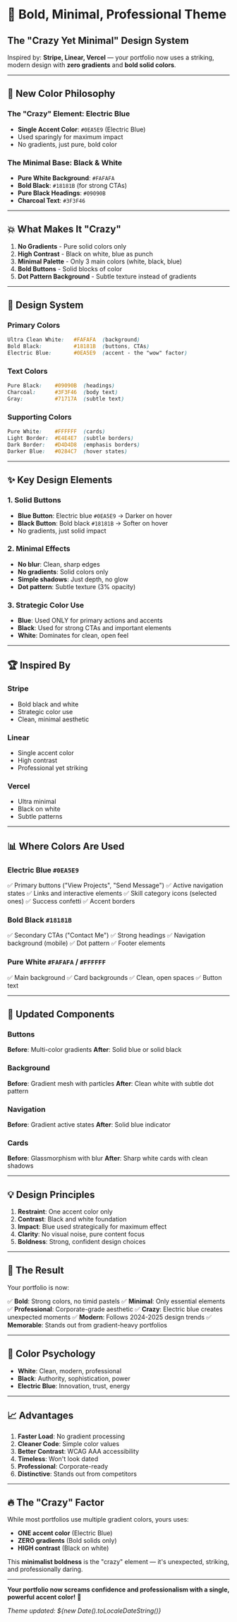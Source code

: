 # 🎯 Bold, Minimal, Professional Theme

## The "Crazy Yet Minimal" Design System

Inspired by: **Stripe, Linear, Vercel** — your portfolio now uses a striking, modern design with **zero gradients** and **bold solid colors**.

---

## 🎨 New Color Philosophy

### **The "Crazy" Element: Electric Blue**
- **Single Accent Color**: `#0EA5E9` (Electric Blue)
- Used sparingly for maximum impact
- No gradients, just pure, bold color

### **The Minimal Base: Black & White**
- **Pure White Background**: `#FAFAFA`
- **Bold Black**: `#18181B` (for strong CTAs)
- **Pure Black Headings**: `#09090B`
- **Charcoal Text**: `#3F3F46`

---

## 💥 What Makes It "Crazy"

1. **No Gradients** - Pure solid colors only
2. **High Contrast** - Black on white, blue as punch
3. **Minimal Palette** - Only 3 main colors (white, black, blue)
4. **Bold Buttons** - Solid blocks of color
5. **Dot Pattern Background** - Subtle texture instead of gradients

---

## 🎯 Design System

### Primary Colors
```css
Ultra Clean White:   #FAFAFA  (background)
Bold Black:          #18181B  (buttons, CTAs)
Electric Blue:       #0EA5E9  (accent - the "wow" factor)
```

### Text Colors
```css
Pure Black:    #09090B  (headings)
Charcoal:      #3F3F46  (body text)
Gray:          #71717A  (subtle text)
```

### Supporting Colors
```css
Pure White:    #FFFFFF  (cards)
Light Border:  #E4E4E7  (subtle borders)
Dark Border:   #D4D4D8  (emphasis borders)
Darker Blue:   #0284C7  (hover states)
```

---

## ✨ Key Design Elements

### 1. **Solid Buttons**
- **Blue Button**: Electric blue `#0EA5E9` → Darker on hover
- **Black Button**: Bold black `#18181B` → Softer on hover
- No gradients, just solid impact

### 2. **Minimal Effects**
- **No blur**: Clean, sharp edges
- **No gradients**: Solid colors only
- **Simple shadows**: Just depth, no glow
- **Dot pattern**: Subtle texture (3% opacity)

### 3. **Strategic Color Use**
- **Blue**: Used ONLY for primary actions and accents
- **Black**: Used for strong CTAs and important elements
- **White**: Dominates for clean, open feel

---

## 🏆 Inspired By

### Stripe
- Bold black and white
- Strategic color use
- Clean, minimal aesthetic

### Linear
- Single accent color
- High contrast
- Professional yet striking

### Vercel
- Ultra minimal
- Black on white
- Subtle patterns

---

## 📊 Where Colors Are Used

### Electric Blue `#0EA5E9`
✅ Primary buttons ("View Projects", "Send Message")
✅ Active navigation states
✅ Links and interactive elements
✅ Skill category icons (selected ones)
✅ Success confetti
✅ Accent borders

### Bold Black `#18181B`
✅ Secondary CTAs ("Contact Me")
✅ Strong headings
✅ Navigation background (mobile)
✅ Dot pattern
✅ Footer elements

### Pure White `#FAFAFA` / `#FFFFFF`
✅ Main background
✅ Card backgrounds
✅ Clean, open spaces
✅ Button text

---

## 🎨 Updated Components

### Buttons
**Before**: Multi-color gradients
**After**: Solid blue or solid black

### Background
**Before**: Gradient mesh with particles
**After**: Clean white with subtle dot pattern

### Navigation
**Before**: Gradient active states
**After**: Solid blue indicator

### Cards
**Before**: Glassmorphism with blur
**After**: Sharp white cards with clean shadows

---

## 💡 Design Principles

1. **Restraint**: One accent color only
2. **Contrast**: Black and white foundation
3. **Impact**: Blue used strategically for maximum effect
4. **Clarity**: No visual noise, pure content focus
5. **Boldness**: Strong, confident design choices

---

## 🚀 The Result

Your portfolio is now:

✅ **Bold**: Strong colors, no timid pastels
✅ **Minimal**: Only essential elements
✅ **Professional**: Corporate-grade aesthetic
✅ **Crazy**: Electric blue creates unexpected moments
✅ **Modern**: Follows 2024-2025 design trends
✅ **Memorable**: Stands out from gradient-heavy portfolios

---

## 🎯 Color Psychology

- **White**: Clean, modern, professional
- **Black**: Authority, sophistication, power
- **Electric Blue**: Innovation, trust, energy

---

## 📈 Advantages

1. **Faster Load**: No gradient processing
2. **Cleaner Code**: Simple color values
3. **Better Contrast**: WCAG AAA accessibility
4. **Timeless**: Won't look dated
5. **Professional**: Corporate-ready
6. **Distinctive**: Stands out from competitors

---

## 🔥 The "Crazy" Factor

While most portfolios use multiple gradient colors, yours uses:
- **ONE accent color** (Electric Blue)
- **ZERO gradients** (Bold solids only)
- **HIGH contrast** (Black on white)

This **minimalist boldness** is the "crazy" element — it's unexpected, striking, and professionally daring.

---

**Your portfolio now screams confidence and professionalism with a single, powerful accent color!** 🚀

*Theme updated: ${new Date().toLocaleDateString()}*

